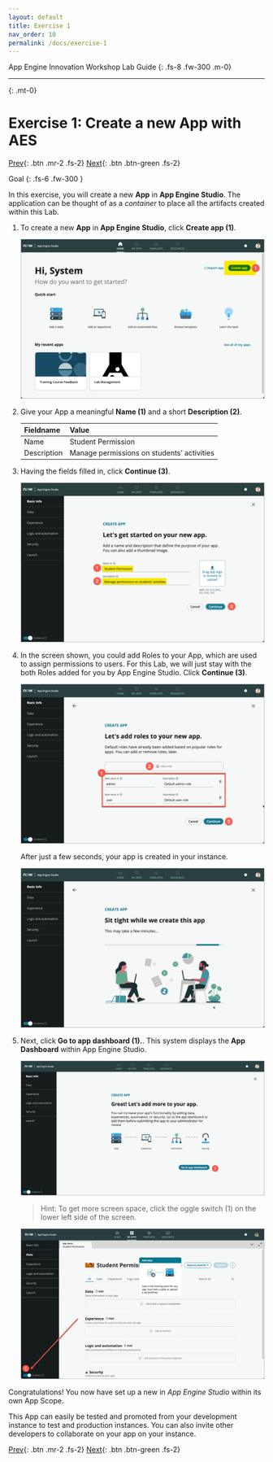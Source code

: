 ```yaml
---
layout: default
title: Exercise 1
nav_order: 10
permalink: /docs/exercise-1
---
```


App Engine Innovation Workshop Lab Guide 
{: .fs-8 .fw-300 .m-0}

---
{: .mt-0}

# Exercise 1: Create a new App with AES

[Prev](05-exercise-0.md){: .btn .mr-2 .fs-2}
[Next](20-exercise-2.md){: .btn .btn-green .fs-2}

Goal
{: .fs-6 .fw-300 }

In this exercise, you will create a new **App** in **App Engine Studio**. The application can be thought of as a *container* to place all the artifacts created within this Lab.

1. To create a new **App** in **App Engine Studio**, click **Create app (1)**.

    ![AES welcome](../assets/images/2022-04-29-18-24-33.png)

1. Give your App a meaningful **Name (1)** and a short **Description (2)**.

    | Fieldname | Value |
    |--|--|
    |Name|Student Permission|
    |Description|Manage permissions on students’ activities|

1. Having the fields filled in, click **Continue (3)**.

    ![Create app screen](../assets/images/2022-04-29-18-26-42.png)

1. In the screen shown, you could add Roles to your App, which are used to assign permissions to users. For this Lab, we will just stay with the both Roles added for you by App Engine Studio. Click **Continue (3)**.

    ![add Roles](../assets/images/2022-04-29-18-27-53.png)

    After just a few seconds, your app is created in your instance.

    ![waiting screen](../assets/images/2022-04-29-18-30-09.png)

1. Next, click **Go to app dashboard (1).**. This system displays the **App Dashboard** within App Engine Studio.

    ![lets get started](../assets/images/2022-04-28-08-36-34.png)

    > Hint: To get more screen space, click the oggle switch (1) on the lower left side of the screen.

    ![nav toggle](../assets/images/2022-04-04-08-22-59.png)

Congratulations! You now have set up a new in *App Engine Studio* within its own App Scope.

This App can easily be tested and promoted from your development instance to test and production instances. You can also invite other developers to collaborate on your app on your instance.

[Prev](05-exercise-0.md){: .btn .mr-2 .fs-2}
[Next](20-exercise-2.md){: .btn .btn-green .fs-2}